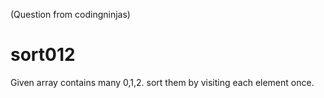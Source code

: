 (Question from codingninjas)
# sort012
Given array contains many 0,1,2. sort them by visiting each element once.
